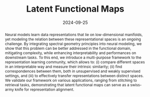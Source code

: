 ---
# Documentation: https://wowchemy.com/docs/managing-content/

title: 'Latent Functional Maps'
subtitle: ''
summary: ''
authors:
- fumero
- pegoraro
- maiorca
- Francesco Locatello
- rodola
tags: []
categories: []
date: '2024-09-25'
lastmod: 2023-10-02T:26:44
featured: false
draft: false
publication_short: "NeurIPS 2024"

# Featured image
# To use, add an image named `featured.jpg/png` to your page's folder.
# Focal points: Smart, Center, TopLeft, Top, TopRight, Left, Right, BottomLeft, Bottom, BottomRight.
image:
  caption: ''
  focal_point: 'Center'
  preview_only: false

# Projects (optional).
#   Associate this post with one or more of your projects.
#   Simply enter your project's folder or file name without extension.
#   E.g. `projects = ["internal-project"]` references `content/project/deep-learning/index.md`.
#   Otherwise, set `projects = []`.
projects: []
publishDate: '2023-10-02T:26:44'
publication_types:
- '1'
abstract: "Neural models learn data representations that lie on low-dimensional manifolds, yet modeling the relation between these representational spaces is an ongoing challenge. By integrating spectral geometry principles into neural modeling, we show that this problem can be better addressed in the functional domain, mitigating complexity, while enhancing interpretability and performances on downstream tasks. To this end, we introduce a multi-purpose framework to the representation learning community, which allows to: (i) compare different spaces in an interpretable way and measure their intrinsic similarity; (ii) find correspondences between them, both in unsupervised and weakly supervised settings, and (iii) to effectively transfer representations between distinct spaces. We validate our framework on various applications, ranging from stitching to retrieval tasks, demonstrating that latent functional maps can serve as a swiss-army knife for representation alignment."

links:
- name: arXiv
  url : https://arxiv.org/abs/2406.14183

publication: '*Thirty-eighth Conference on Neural Information Processing Systems (NeurIPS 2024)*'
---
